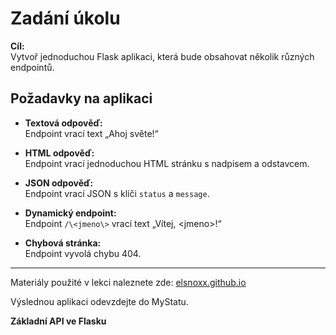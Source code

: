 # Zadání úkolu

**Cíl:**  
Vytvoř jednoduchou Flask aplikaci, která bude obsahovat několik různých endpointů.

## Požadavky na aplikaci

- **Textová odpověď:**  
  Endpoint vrací text „Ahoj světe!“

- **HTML odpověď:**  
  Endpoint vrací jednoduchou HTML stránku s nadpisem a odstavcem.

- **JSON odpověď:**  
  Endpoint vrací JSON s klíči `status` a `message`.

- **Dynamický endpoint:**  
  Endpoint `/\<jmeno\>` vrací text „Vítej, \<jmeno\>!“

- **Chybová stránka:**  
  Endpoint vyvolá chybu 404.

---

Materiály použité v lekci naleznete zde: [elsnoxx.github.io](https://elsnoxx.github.io)

Výslednou aplikaci odevzdejte do MyStatu.

**Základní API ve Flasku**
